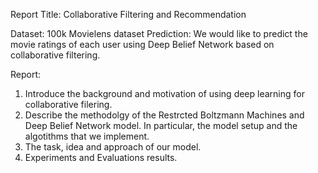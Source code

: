 Report Title: Collaborative Filtering and Recommendation

Dataset: 100k Movielens dataset
Prediction: We would like to predict the movie ratings of each user using Deep Belief Network based on collaborative filtering.

Report:
1. Introduce the background and motivation of using deep learning for collaborative filering.
2. Describe the methodolgy of the Restrcted Boltzmann Machines and Deep Belief Network model. In particular, the model setup and the algotithms that we implement.
3. The task, idea and approach of our model.
4. Experiments and Evaluations results.
